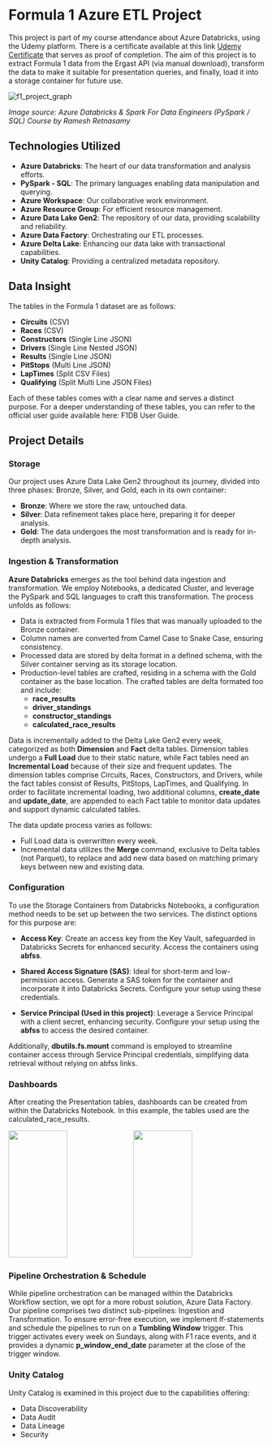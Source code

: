 # Formula 1 Azure ETL Project

This project is part of my course attendance about Azure Databricks, using the Udemy platform. There is a certificate available at this link [Udemy Certificate](https://ude.my/UC-e54cd93d-2409-4334-8495-18a514c3c0d3) that serves as proof of completion. The aim of this project is to extract Formula 1 data from the Ergast API (via manual download), transform the data to make it suitable for presentation queries, and finally, load it into a storage container for future use.

![f1_project_graph](https://github.com/dmoralis/AirflowETLWeatherProject/assets/56253720/c62296be-61a8-4df1-8d62-cb3f92a40941)

*Image source: Azure Databricks & Spark For Data Engineers (PySpark / SQL) Course by Ramesh Retnasamy*

## Technologies Utilized

- **Azure Databricks**: The heart of our data transformation and analysis efforts.
- **PySpark - SQL**: The primary languages enabling data manipulation and querying.
- **Azure Workspace**: Our collaborative work environment.
- **Azure Resource Group**: For efficient resource management.
- **Azure Data Lake Gen2**: The repository of our data, providing scalability and reliability.
- **Azure Data Factory**: Orchestrating our ETL processes.
- **Azure Delta Lake**: Enhancing our data lake with transactional capabilities.
- **Unity Catalog**: Providing a centralized metadata repository.

## Data Insight

The tables in the Formula 1 dataset are as follows:

- **Circuits** (CSV)
- **Races** (CSV)
- **Constructors** (Single Line JSON)
- **Drivers** (Single Line Nested JSON)
- **Results** (Single Line JSON)
- **PitStops** (Multi Line JSON)
- **LapTimes** (Split CSV Files)
- **Qualifying** (Split Multi Line JSON Files)

Each of these tables comes with a clear name and serves a distinct purpose. For a deeper understanding of these tables, you can refer to the official user guide available here: F1DB User Guide.

## Project Details

### Storage
Our project uses Azure Data Lake Gen2 throughout its journey, divided into three phases: Bronze, Silver, and Gold, each in its own container:

- **Bronze**: Where we store the raw, untouched data.
- **Silver**: Data refinement takes place here, preparing it for deeper analysis.
- **Gold**: The data undergoes the most transformation and is ready for in-depth analysis.


### Ingestion & Transformation


**Azure Databricks** emerges as the tool behind data ingestion and transformation. We employ Notebooks, a dedicated Cluster, and leverage the PySpark and SQL languages to craft this transformation. The process unfolds as follows:

- Data is extracted from Formula 1 files that was manually uploaded to the Bronze container.
- Column names are converted from Camel Case to Snake Case, ensuring consistency.
- Processed data are stored by delta format in a defined schema, with the Silver container serving as its storage location.
- Production-level tables are crafted, residing in a schema with the Gold container as the base location. The crafted tables are delta formated too and include:
  - **race_results**
  - **driver_standings**
  - **constructor_standings**
  - **calculated_race_results**

Data is incrementally added to the Delta Lake Gen2 every week, categorized as both **Dimension** and **Fact** delta tables. Dimension tables undergo a **Full Load** due to their static nature, while Fact tables need an **Incremental Load** because of their size and frequent updates. The dimension tables comprise Circuits, Races, Constructors, and Drivers, while the fact tables consist of Results, PitStops, LapTimes, and Qualifying. In order to facilitate incremental loading, two additional columns, **create_date** and **update_date**, are appended to each Fact table to monitor data updates and support dynamic calculated tables.

The data update process varies as follows:
- Full Load data is overwritten every week.
- Incremental data utilizes the **Merge** command, exclusive to Delta tables (not Parquet), to replace and add new data based on matching primary keys between new and existing data.

### Configuration

To use the Storage Containers from Databricks Notebooks, a configuration method needs to be set up between the two services. The distinct options for this purpose are:

- **Access Key**: Create an access key from the Key Vault, safeguarded in Databricks Secrets for enhanced security. Access the containers using **abfss**.

- **Shared Access Signature (SAS)**: Ideal for short-term and low-permission access. Generate a SAS token for the container and incorporate it into Databricks Secrets. Configure your setup using these credentials.

- **Service Principal (Used in this project)**: Leverage a Service Principal with a client secret, enhancing security. Configure your setup using the **abfss** to access the desired container.

Additionally, **dbutils.fs.mount** command is employed to streamline container access through Service Principal credentials, simplifying data retrieval without relying on abfss links.

### Dashboards

After creating the Presentation tables, dashboards can be created from within the Databricks Notebook. In this example, the tables used are the calculated_race_results.

<img src="https://github.com/dmoralis/AzureETLFormula1Project/assets/56253720/d6750208-8265-4837-a401-88034622a325"  width="48%" height="250px">
<img src="https://github.com/dmoralis/AzureETLFormula1Project/assets/56253720/7aeceb32-1317-43e2-a55d-d6c5e761ba8d"  width="48%" height="250px">

### Pipeline Orchestration & Schedule

While pipeline orchestration can be managed within the Databricks Workflow section, we opt for a more robust solution, Azure Data Factory. Our pipeline comprises two distinct sub-pipelines: Ingestion and Transformation. To ensure error-free execution, we implement If-statements and schedule the pipelines to run on a **Tumbling Window** trigger. This trigger activates every week on Sundays, along with F1 race events, and it provides a dynamic **p_window_end_date** parameter at the close of the trigger window.


### Unity Catalog

Unity Catalog is examined in this project due to the capabilities offering:

- Data Discoverability
- Data Audit
- Data Lineage
- Security
